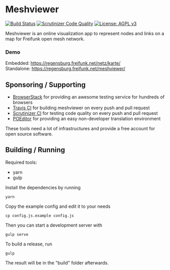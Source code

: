 # Meshviewer
[![Build Status](https://img.shields.io/travis/com/ffrgb/meshviewer/develop.svg?style=flat-square)](https://travis-ci.com/ffrgb/meshviewer)
[![Scrutinizer Code Quality](https://img.shields.io/scrutinizer/g/ffrgb/meshviewer/develop.svg?style=flat-square)](https://scrutinizer-ci.com/g/ffrgb/meshviewer/?branch=develop)
[![License: AGPL v3](https://img.shields.io/github/license/ffrgb/meshviewer.svg?style=flat-square)](https://www.gnu.org/licenses/agpl-3.0)

Meshviewer is an online visualization app to represent nodes and links on a map for Freifunk open mesh network.

### Demo

Embedded: https://regensburg.freifunk.net/netz/karte/  
Standalone: https://regensburg.freifunk.net/meshviewer/

## Sponsoring / Supporting

- [BrowserStack](https://www.browserstack.com/) for providing an awesome testing service for hundreds of browsers
- [Travis CI](https://travis-ci.com/) for building meshviewer on every push and pull request
- [Scrutinizer CI](https://scrutinizer-ci.com/g/ffrgb/meshviewer/) for testing code quality on every push and pull request
- [POEditor](https://poeditor.com/join/project/VZBjPNNic9) for providing an easy non-developer translation environment

These tools need a lot of infrastructures and provide a free account for open source software.

## Building / Running

Required tools:
* yarn
* gulp

Install the dependencies by running
```
yarn
```

Copy the example config and edit it to your needs
```
cp config.js.example config.js
```

Then you can start a development server with
```
gulp serve
```

To build a release, run
```
gulp
```

The result will be in the "build" folder afterwards.